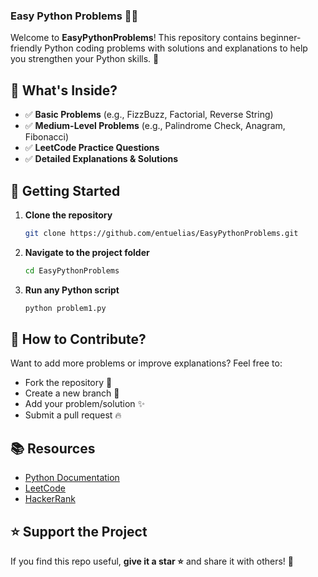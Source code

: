 ### **Easy Python Problems 🐍✨**
Welcome to **EasyPythonProblems**! This repository contains beginner-friendly Python coding problems with solutions and explanations to help you strengthen your Python skills. 🚀

## 📌 **What's Inside?**
- ✅ **Basic Problems** (e.g., FizzBuzz, Factorial, Reverse String)
- ✅ **Medium-Level Problems** (e.g., Palindrome Check, Anagram, Fibonacci)
- ✅ **LeetCode Practice Questions**
- ✅ **Detailed Explanations & Solutions**

## 🚀 **Getting Started**
1. **Clone the repository**  
   ```bash
   git clone https://github.com/entuelias/EasyPythonProblems.git
   ```
2. **Navigate to the project folder**  
   ```bash
   cd EasyPythonProblems
   ```
3. **Run any Python script**  
   ```bash
   python problem1.py
   ```

## 📝 **How to Contribute?**
Want to add more problems or improve explanations? Feel free to:
- Fork the repository 🍴
- Create a new branch 🌿
- Add your problem/solution ✨
- Submit a pull request 🔥

## 📚 **Resources**
- [Python Documentation](https://docs.python.org/3/)
- [LeetCode](https://leetcode.com/)
- [HackerRank](https://www.hackerrank.com/domains/tutorials/10-days-of-python)

## ⭐ **Support the Project**
If you find this repo useful, **give it a star ⭐** and share it with others! 🎉
